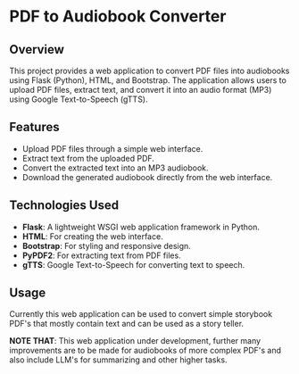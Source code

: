 # PDF to Audiobook Converter

## Overview

This project provides a web application to convert PDF files into audiobooks using Flask (Python), HTML, and Bootstrap. The application allows users to upload PDF files, extract text, and convert it into an audio format (MP3) using Google Text-to-Speech (gTTS).

## Features

- Upload PDF files through a simple web interface.
- Extract text from the uploaded PDF.
- Convert the extracted text into an MP3 audiobook.
- Download the generated audiobook directly from the web interface.

## Technologies Used

- **Flask**: A lightweight WSGI web application framework in Python.
- **HTML**: For creating the web interface.
- **Bootstrap**: For styling and responsive design.
- **PyPDF2**: For extracting text from PDF files.
- **gTTS**: Google Text-to-Speech for converting text to speech.

## Usage
Currently this web application can be used to convert simple storybook PDF's that mostly contain text and can be used as a story teller.

**NOTE THAT**: This web application under development, further many improvements are to be made for audiobooks of more complex PDF's and also include LLM's for summarizing and other higher tasks.
